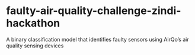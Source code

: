 # faulty-air-quality-challenge-zindi-hackathon
A binary classification model that identifies faulty sensors using AirQo’s air quality sensing devices
